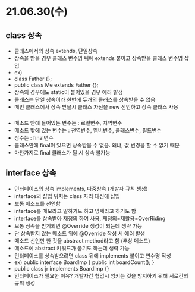 # 21.06.30(수)
## class 상속
- 클래스에서의 상속 extends, 단일상속
- 상속을 받을 경우 클래스 변수명 뒤에 extends 붙이고 상속받을 클래스 변수명 삽입
- ex)
-    class Father {};
-    public class Me extends Father {};
- 상속의 경우에도 static이 붙어있을 경우 에러 발생
- 클래스는 단일 상속이라 한번에 두개의 클래스를 상속받을 수 없음
- 메인 클래스에서 상속 받을시 클래스 자신을 new 선언하고 상속 클래스 사용
###
- 메소드 안에 들어있는 변수는 : 로컬변수, 지역변수
- 메소드 밖에 있는 변수는 : 전역변수, 멤버변수, 클래스변수, 필드변수
- 상수는 : final변수
- 클래스안에 final이 있으면 상속받을 수 없음. 왜냐, 값 변경을 할 수 없기 때문
- 마찬가지로 final 클래스가 될 시 상속 불가능
###
## interface 상속
- 인터페이스의 상속 implements, 다중상속 (개발자 규칙 생성)
- interface의 삽입 위치는 class 자리 대신에 삽입
- 보통 메소드를 선언함
- interface를 메모라고 말하기도 하고 명세라고 하기도 함
- interface를 상속받아 재정의 하여 사용, 재정의=재활용=OverRiding
- 보통 상속을 받게되면 @Override 생성이 되는데 생략 가능
- 단 상속받지 않는 메소드 위에 @Override 작성 시 에러 발생
- 메소드 선언만 한 것을 abstract method라고 함 (추상 메소드)
- 메소드에 abstract 키워드가 붙기도 하는데 생략 가능
- 인터페이스를 상속받으려면 class 뒤에 implements 붙이고 변수명 작성
- ex)
    public interface BoardImp {
      public int  boardCount();
    }
-   public class jr implements BoardImp {}
- 인터페이스가 필요한 이유? 개발자간 협업시 엉키는 것을 방지하기 위해 서로간의 규칙 생성

